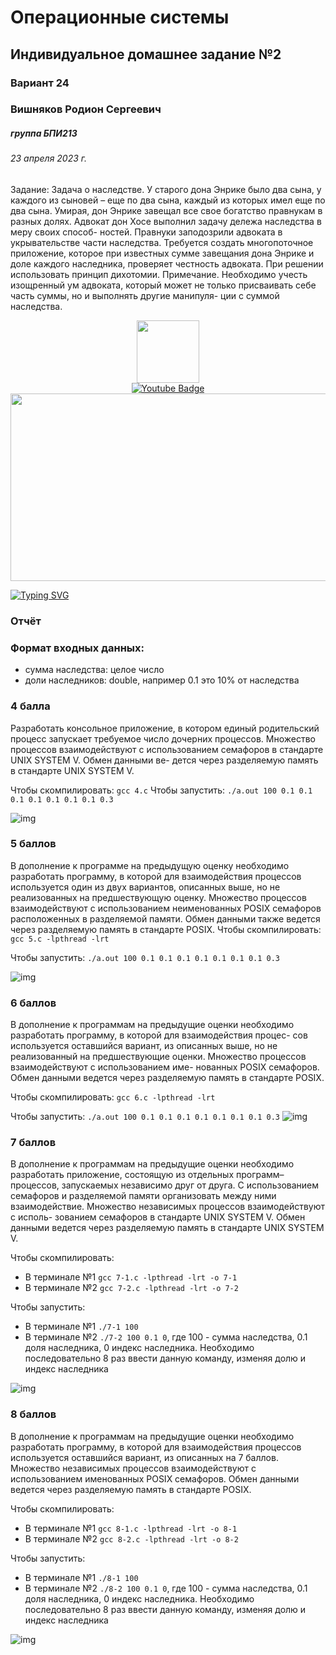 # Операционные системы
## Индивидуальное домашнее задание №2
### Вариант 24

### Вишняков Родион Сергеевич 
##### группа БПИ213
###### 23 апреля 2023 г.

Задание: Задача о наследстве. У старого дона Энрике было два сына, у каждого из сыновей – еще по два сына, каждый из которых имел еще по два сына. Умирая, дон Энрике завещал все свое богатство правнукам в разных долях. Адвокат дон Хосе выполнил задачу дележа наследства в меру своих способ- ностей. Правнуки заподозрили адвоката в укрывательстве части наследства. Требуется создать многопоточное приложение, которое при известных сумме завещания дона Энрике и доле каждого наследника, проверяет честность адвоката. При решении использовать принцип дихотомии. Примечание. Необходимо учесть изощренный ум адвоката, который может не только присваивать себе часть суммы, но и выполнять другие манипуля- ции с суммой наследства.

<div id="header" align="center">
  <img src="https://media.giphy.com/media/M9gbBd9nbDrOTu1Mqx/giphy.gif" width="100"/>

  <div id="badges">
      <a href="https://www.youtube.com/watch?v=dQw4w9WgXcQ">
        <img src="https://img.shields.io/badge/YouTube-red?style=for-the-badge&logo=youtube&logoColor=white" alt="Youtube Badge"/>
      </a>
    </div>
</div>
<div align="center">
  <img src="https://media.giphy.com/media/dWesBcTLavkZuG35MI/giphy.gif" width="600" height="300"/>
</div>

[![Typing SVG](https://readme-typing-svg.herokuapp.com?color=%2336BCF7&lines=Faculty+of+Computer+science+student)](https://git.io/typing-svg)

### Отчёт

### Формат входных данных: 
- сумма наследства: целое число 
- доли наследников: double, например 0.1 это 10% от наследства

### 4 балла 

Разработать консольное приложение, в котором единый родительский процесс запускает требуемое число дочерних процессов.
Множество процессов взаимодействуют с использованием семафоров в стандарте UNIX SYSTEM V. Обмен данными ве- дется через разделяемую память в стандарте UNIX SYSTEM V.

Чтобы скомпилировать: 
`gcc 4.c`
Чтобы запустить:
`./a.out 100 0.1 0.1 0.1 0.1 0.1 0.1 0.1 0.3`

![img](/1.png)

### 5 баллов

В дополнение к программе на предыдущую оценку необходимо разработать программу, в которой для взаимодействия процессов используется один из двух вариантов, описанных выше, но не реализованных на предшествующую оценку.
Множество процессов взаимодействуют с использованием неименованных POSIX семафоров расположенных в разделяемой памяти. Обмен данными также ведется через разделяемую память в стандарте POSIX.
Чтобы скомпилировать: 
`gcc 5.c -lpthread -lrt`

Чтобы запустить:
`./a.out 100 0.1 0.1 0.1 0.1 0.1 0.1 0.1 0.3`

![img](/2.png)
### 6 баллов

В дополнение к программам на предыдущие оценки необходимо разработать программу, в которой для взаимодействия процес- сов используется оставшийся вариант, из описанных выше, но не реализованный на предшествующие оценки.
Множество процессов взаимодействуют с использованием име- нованных POSIX семафоров. Обмен данными ведется через разделяемую память в стандарте POSIX.

Чтобы скомпилировать: 
`gcc 6.c -lpthread -lrt`

Чтобы запустить:
`./a.out 100 0.1 0.1 0.1 0.1 0.1 0.1 0.1 0.3`
![img](/3.png)

### 7 баллов

В дополнение к программам на предыдущие оценки необходимо разработать приложение, состоящую из отдельных программ–процессов, запускаемых независимо друг от друга. С использованием семафоров и разделяемой памяти организовать между ними взаимодействие.
Множество независимых процессов взаимодействуют с исполь- зованием семафоров в стандарте UNIX SYSTEM V. Обмен данными ведется через разделяемую память в стандарте UNIX SYSTEM V.

Чтобы скомпилировать: 
- В терминале №1
`gcc 7-1.c -lpthread -lrt -o 7-1`
- В терминале №2
`gcc 7-2.c -lpthread -lrt -o 7-2`

Чтобы запустить:
- В терминале №1
`./7-1 100`
- В терминале №2
`./7-2 100 0.1 0`, где 100 - сумма наследства, 0.1 доля наследника, 0 индекс наследника. Необходимо последовательно 8 раз ввести данную команду, изменяя долю и индекс наследника

![img](/4.png)

### 8 баллов

В дополнение к программам на предыдущие оценки необходимо разработать программу, в которой для взаимодействия процессов используется оставшийся вариант, из описанных на 7 баллов.
Множество независимых процессов взаимодействуют с использованием именованных POSIX семафоров. Обмен данными ведется через разделяемую память в стандарте POSIX.

Чтобы скомпилировать: 
- В терминале №1
`gcc 8-1.c -lpthread -lrt -o 8-1`
- В терминале №2
`gcc 8-2.c -lpthread -lrt -o 8-2`

Чтобы запустить:
- В терминале №1
`./8-1 100`
- В терминале №2
`./8-2 100 0.1 0`, где 100 - сумма наследства, 0.1 доля наследника, 0 индекс наследника. Необходимо последовательно 8 раз ввести данную команду, изменяя долю и индекс наследника

![img](/5.png)
